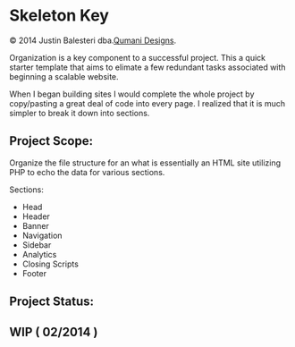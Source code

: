 Skeleton Key 
=======
&copy; 2014 Justin Balesteri dba.[Qumani Designs](http://qumani.com).


Organization is a key component to a successful project. This a quick starter template that aims to elimate a few redundant tasks associated with beginning a scalable website. 

When I began building sites I would complete the whole project by copy/pasting a great deal of code into every page. I realized that it is much simpler to break it down into sections.

Project Scope:
-----------
Organize the file structure for an what is essentially an HTML site utilizing PHP to echo the data for various sections. 

Sections:

  * Head
  * Header
  * Banner
  * Navigation
  * Sidebar
  * Analytics
  * Closing Scripts
  * Footer  


Project Status:
-----------

WIP ( 02/2014 )
-----------
